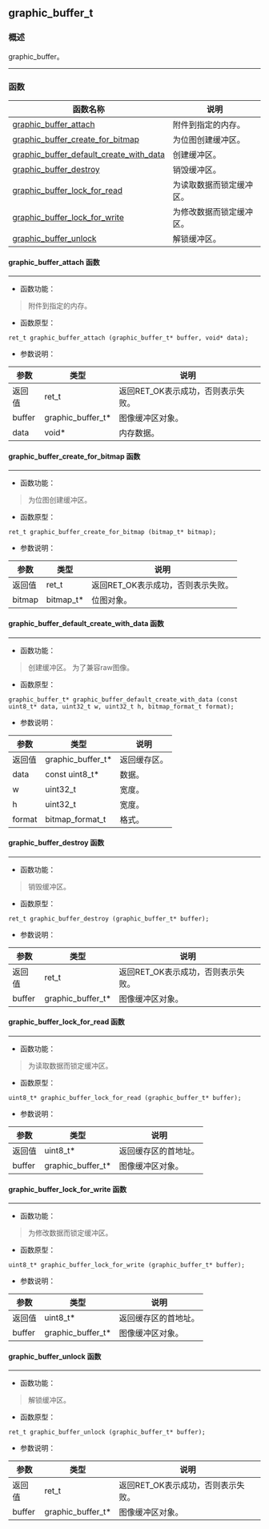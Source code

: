 ## graphic\_buffer\_t
### 概述
graphic_buffer。

----------------------------------
### 函数
<p id="graphic_buffer_t_methods">

| 函数名称 | 说明 | 
| -------- | ------------ | 
| <a href="#graphic_buffer_t_graphic_buffer_attach">graphic\_buffer\_attach</a> | 附件到指定的内存。 |
| <a href="#graphic_buffer_t_graphic_buffer_create_for_bitmap">graphic\_buffer\_create\_for\_bitmap</a> | 为位图创建缓冲区。 |
| <a href="#graphic_buffer_t_graphic_buffer_default_create_with_data">graphic\_buffer\_default\_create\_with\_data</a> | 创建缓冲区。 |
| <a href="#graphic_buffer_t_graphic_buffer_destroy">graphic\_buffer\_destroy</a> | 销毁缓冲区。 |
| <a href="#graphic_buffer_t_graphic_buffer_lock_for_read">graphic\_buffer\_lock\_for\_read</a> | 为读取数据而锁定缓冲区。 |
| <a href="#graphic_buffer_t_graphic_buffer_lock_for_write">graphic\_buffer\_lock\_for\_write</a> | 为修改数据而锁定缓冲区。 |
| <a href="#graphic_buffer_t_graphic_buffer_unlock">graphic\_buffer\_unlock</a> | 解锁缓冲区。 |
#### graphic\_buffer\_attach 函数
-----------------------

* 函数功能：

> <p id="graphic_buffer_t_graphic_buffer_attach">附件到指定的内存。


* 函数原型：

```
ret_t graphic_buffer_attach (graphic_buffer_t* buffer, void* data);
```

* 参数说明：

| 参数 | 类型 | 说明 |
| -------- | ----- | --------- |
| 返回值 | ret\_t | 返回RET\_OK表示成功，否则表示失败。 |
| buffer | graphic\_buffer\_t* | 图像缓冲区对象。 |
| data | void* | 内存数据。 |
#### graphic\_buffer\_create\_for\_bitmap 函数
-----------------------

* 函数功能：

> <p id="graphic_buffer_t_graphic_buffer_create_for_bitmap">为位图创建缓冲区。


* 函数原型：

```
ret_t graphic_buffer_create_for_bitmap (bitmap_t* bitmap);
```

* 参数说明：

| 参数 | 类型 | 说明 |
| -------- | ----- | --------- |
| 返回值 | ret\_t | 返回RET\_OK表示成功，否则表示失败。 |
| bitmap | bitmap\_t* | 位图对象。 |
#### graphic\_buffer\_default\_create\_with\_data 函数
-----------------------

* 函数功能：

> <p id="graphic_buffer_t_graphic_buffer_default_create_with_data">创建缓冲区。
> 为了兼容raw图像。


* 函数原型：

```
graphic_buffer_t* graphic_buffer_default_create_with_data (const uint8_t* data, uint32_t w, uint32_t h, bitmap_format_t format);
```

* 参数说明：

| 参数 | 类型 | 说明 |
| -------- | ----- | --------- |
| 返回值 | graphic\_buffer\_t* | 返回缓存区。 |
| data | const uint8\_t* | 数据。 |
| w | uint32\_t | 宽度。 |
| h | uint32\_t | 宽度。 |
| format | bitmap\_format\_t | 格式。 |
#### graphic\_buffer\_destroy 函数
-----------------------

* 函数功能：

> <p id="graphic_buffer_t_graphic_buffer_destroy">销毁缓冲区。


* 函数原型：

```
ret_t graphic_buffer_destroy (graphic_buffer_t* buffer);
```

* 参数说明：

| 参数 | 类型 | 说明 |
| -------- | ----- | --------- |
| 返回值 | ret\_t | 返回RET\_OK表示成功，否则表示失败。 |
| buffer | graphic\_buffer\_t* | 图像缓冲区对象。 |
#### graphic\_buffer\_lock\_for\_read 函数
-----------------------

* 函数功能：

> <p id="graphic_buffer_t_graphic_buffer_lock_for_read">为读取数据而锁定缓冲区。


* 函数原型：

```
uint8_t* graphic_buffer_lock_for_read (graphic_buffer_t* buffer);
```

* 参数说明：

| 参数 | 类型 | 说明 |
| -------- | ----- | --------- |
| 返回值 | uint8\_t* | 返回缓存区的首地址。 |
| buffer | graphic\_buffer\_t* | 图像缓冲区对象。 |
#### graphic\_buffer\_lock\_for\_write 函数
-----------------------

* 函数功能：

> <p id="graphic_buffer_t_graphic_buffer_lock_for_write">为修改数据而锁定缓冲区。


* 函数原型：

```
uint8_t* graphic_buffer_lock_for_write (graphic_buffer_t* buffer);
```

* 参数说明：

| 参数 | 类型 | 说明 |
| -------- | ----- | --------- |
| 返回值 | uint8\_t* | 返回缓存区的首地址。 |
| buffer | graphic\_buffer\_t* | 图像缓冲区对象。 |
#### graphic\_buffer\_unlock 函数
-----------------------

* 函数功能：

> <p id="graphic_buffer_t_graphic_buffer_unlock">解锁缓冲区。


* 函数原型：

```
ret_t graphic_buffer_unlock (graphic_buffer_t* buffer);
```

* 参数说明：

| 参数 | 类型 | 说明 |
| -------- | ----- | --------- |
| 返回值 | ret\_t | 返回RET\_OK表示成功，否则表示失败。 |
| buffer | graphic\_buffer\_t* | 图像缓冲区对象。 |
